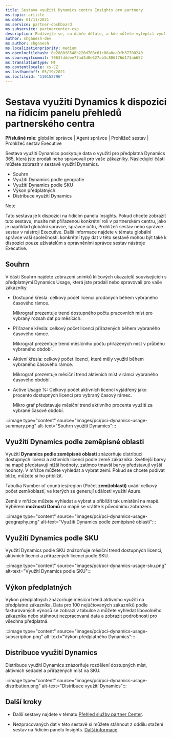 ```yaml
---
title: Sestava využití Dynamics centra Insights pro partnery
ms.topic: article
ms.date: 01/11/2021
ms.service: partner-dashboard
ms.subservice: partnercenter-csp
description: Podívejte se, co dobře děláte, a kde můžete vylepšit využití předplatných Dynamics, která zákazníkům prodáváte nebo spravujete pro vaše zákazníky.
author: shganesh-dev
ms.author: shganesh
ms.localizationpriority: medium
ms.openlocfilehash: 0e2880f8548b220d708c61c08a0ea9fb37700240
ms.sourcegitcommit: 7063fdddee77ad2d8e627ab3c806f76d173ab652
ms.translationtype: MT
ms.contentlocale: cs-CZ
ms.lasthandoff: 05/19/2021
ms.locfileid: "110152796"
---
```

# <a name="dynamics-usage-report-available-from-the-partner-center-insights-dashboard"></a>Sestava využití Dynamics k dispozici na řídicím panelu přehledů partnerského centra

**Příslušné role**: globální správce | Agent správce | Prohlížeč sestav | Prohlížeč sestav Executive

Sestava využití Dynamics poskytuje data o využití pro předplatná Dynamics 365, která jste prodali nebo spravovali pro vaše zákazníky. Následující části můžete zobrazit v sestavě využití Dynamics.

- Souhrn
- Využití Dynamics podle geografie
- Využití Dynamics podle SKU
- Výkon předplatných
- Distribuce využití Dynamics

 > [!NOTE]
 > Tato sestava je k dispozici na řídicím panelu Insights. Pokud chcete zobrazit tuto sestavu, musíte mít přiřazenou konkrétní roli v partnerském centru, jako je například globální správce, správce účtu, Prohlížeč sestav nebo správce sestav v nástroji Executive. Další informace najdete v tématu globální správce vaší společnosti. konkrétní typy dat v této sestavě mohou být také k dispozici pouze uživatelům s oprávněními správce sestav nástroje Executive.

## <a name="summary"></a>Souhrn

V části Souhrn najdete zobrazení snímků klíčových ukazatelů souvisejících s předplatnými Dynamics Usage, která jste prodali nebo spravovali pro vaše zákazníky.  

- Dostupné křesla: celkový počet licencí prodaných během vybraného časového rámce.

   Mikrograf prezentuje trend dostupného počtu pracovních míst pro vybraný rozsah dat po měsících.

- Přiřazené křesla: celkový počet licencí přiřazených během vybraného časového rámce.

   Mikrograf prezentuje trend měsíčního počtu přiřazených míst v průběhu vybraného období.

- Aktivní křesla: celkový počet licencí, které měly využití během vybraného časového rámce. 

   Mikrograf prezentuje měsíční trend aktivních míst v rámci vybraného časového období.

- Active Usage %: Celkový počet aktivních licencí vyjádřený jako procento dostupných licencí pro vybraný časový rámec. 

   Mikro graf představuje měsíční trend aktivního procenta využití za vybrané časové období.

:::image type="content" source="images/pci/pci-dynamics-usage-summary.png" alt-text="Souhrn využití Dynamics":::

## <a name="dynamics-usage-by-geography"></a>Využití Dynamics podle zeměpisné oblasti

Využití **Dynamics podle zeměpisné oblasti** znázorňuje distribuci dostupných licencí a aktivních licencí podle země zákazníka. Světlejší barvy na mapě představují nižší hodnoty, zatímco tmavší barvy představují vyšší hodnoty. V mřížce můžete vyhledat a vybrat zemi. Pokud se chcete podívat blíže, můžete si ho přiblížit.

Tabulka Number of countries/region (Počet **zemí/oblastí)** uvádí celkový počet zemí/oblastí, ve kterých se generují události využití Azure.

Země v mřížce můžete vyhledat a vybrat a přiblížit tak umístění na mapě. Výběrem **možnosti Domů** na mapě se vrátíte k původnímu zobrazení.

:::image type="content" source="images/pci/pci-dynamics-usage-geography.png" alt-text="Využití Dynamics podle zeměpisné oblasti":::

## <a name="dynamics-usage-by-sku"></a>Využití Dynamics podle SKU

Využití Dynamics podle SKU znázorňuje měsíční trend dostupných licencí, aktivních licencí a přiřazených licencí podle SKU.

:::image type="content" source="images/pci/pci-dynamics-usage-sku.png" alt-text="Využití Dynamics podle SKU":::

## <a name="subscriptions-performance"></a>Výkon předplatných

Výkon předplatných znázorňuje měsíční trend aktivního využití na předplatné zákazníka. Data pro 100 nejúčtovaných zákazníků podle fakturovaných výnosů se zobrazí v tabulce a můžete vyhledat libovolného zákazníka nebo stáhnout nezpracovaná data a zobrazit podrobnosti pro všechna předplatná.

:::image type="content" source="images/pci/pci-dynamics-usage-subscription.png" alt-text="Výkon předplatného Dynamics":::

## <a name="dynamics-usage-distribution"></a>Distribuce využití Dynamics

Distribuce využití Dynamics znázorňuje rozdělení dostupných míst, aktivních sedadel a přiřazených míst na SKU.

:::image type="content" source="images/pci/pci-dynamics-usage-distribution.png" alt-text="Distribuce využití Dynamics":::

## <a name="next-steps"></a>Další kroky

- Další sestavy najdete v tématu [Přehled služby partner Center](partner-center-insights.md).

- Nezpracovaných dat v této sestavě si můžete stáhnout z oddílu stažení sestav na řídicím panelu Insights. [Další informace](pci-download-reports.md) 
